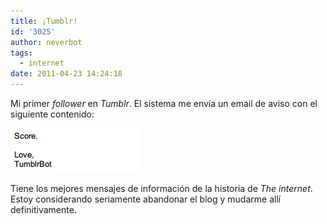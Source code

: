 ```yaml
---
title: ¡Tumblr!
id: '3025'
author: neverbot
tags:
  - internet
date: 2011-04-23 14:24:18
---
```


Mi primer _follower_ en _Tumblr_. El sistema me envía un email de aviso con el siguiente contenido:

![Captura de pantalla 2011-04-23 a las 14.21.29.png](./tumblr-2/Captura-de-pantalla-2011-04-23-a-las-14.21.29.png)

Tiene los mejores mensajes de información de la historia de _The internet_. Estoy considerando seriamente abandonar el blog y mudarme allí definitivamente.